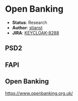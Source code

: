 # Open Banking

* **Status**: Research
* **Author**: [stianst](https://github.com/stianst)
* **JIRA**: [KEYCLOAK-8288](https://issues.jboss.org/browse/KEYCLOAK-8288)

## PSD2

## FAPI

## Open Banking

https://www.openbanking.org.uk/